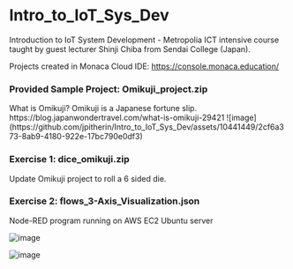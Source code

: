 # Intro_to_IoT_Sys_Dev
Introduction to IoT System Development - Metropolia ICT intensive course taught by guest lecturer Shinji Chiba from Sendai College (Japan).

Projects created in Monaca Cloud IDE: https://console.monaca.education/

<h3>Provided Sample Project: Omikuji_project.zip</h3>
What is Omikuji? Omikuji is a Japanese fortune slip.
https://blog.japanwondertravel.com/what-is-omikuji-29421
![image](https://github.com/jpitherin/Intro_to_IoT_Sys_Dev/assets/10441449/2cf6a373-8ab9-4180-922e-17bc790e0df3)

<h3>Exercise 1: dice_omikuji.zip</h3>
Update Omikuji project to roll a 6 sided die.

<h3>Exercise 2: flows_3-Axis_Visualization.json</h3>
Node-RED program running on AWS EC2 Ubuntu server

![image](https://github.com/jpitherin/Intro_to_IoT_Sys_Dev/assets/10441449/d9f1e6e2-95eb-4745-a28c-0634463f75b9)

![image](https://github.com/jpitherin/Intro_to_IoT_Sys_Dev/assets/10441449/72733212-4c07-4b60-a0d4-fa4861f5ad58)

